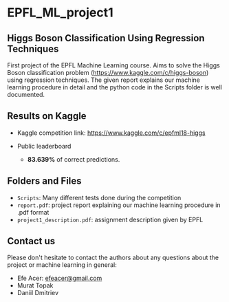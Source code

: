 # EPFL_ML_project1 

## Higgs Boson Classification Using Regression Techniques

First project of the EPFL Machine Learning course. Aims to solve the Higgs Boson classification 
problem (https://www.kaggle.com/c/higgs-boson) using regression techniques. The given report 
explains our machine learning procedure in detail and the python code in the Scripts folder is 
well documented.

## Results on Kaggle

* Kaggle competition link: https://www.kaggle.com/c/epfml18-higgs

* Public leaderboard
  - **83.639%** of correct predictions.

## Folders and Files

- `Scripts`: Many different tests done during the competition
- `report.pdf`: project report explaining our machine learning procedure in .pdf format
- `project1_description.pdf`: assignment description given by EPFL


## Contact us

Please don't hesitate to contact the authors about any questions about the project or 
machine learning in general:
- Efe Acer: efeacer@gmail.com
- Murat Topak
- Daniil Dmitriev
